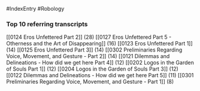 #IndexEntry #Robology

### Top 10 referring transcripts
[[0124 Eros Unfettered Part 2]] (28)
[[0127 Eros Unfettered Part 5 - Otherness and the Art of Disappearing]] (16)
[[0123 Eros Unfettered Part 1]] (14)
[[0125 Eros Unfettered Part 3]] (14)
[[0302 Preliminaries Regarding Voice, Movement, and Gesture - Part 2]] (14)
[[0121 Dilemmas and Delineations - How did we get here Part 4]] (12)
[[0202 Logos in the Garden of Souls Part 1]] (12)
[[0204 Logos in the Garden of Souls Part 3]] (12)
[[0122 Dilemmas and Delineations - How did we get here Part 5]] (11)
[[0301 Preliminaries Regarding Voice, Movement, and Gesture - Part 1]] (8)


